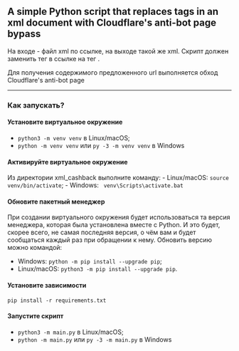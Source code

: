 ## A simple Python script that replaces tags in an xml document with Cloudflare's anti-bot page bypass


 На входе - файл xml по ссылке, на выходе такой же xml.
 Скрипт должен заменить тег <count> в ссылке на тег <outlet instock>.

 Для получения содержимого предложенного url выполняется обход Cloudflare's anti-bot page

***
### Как запускать?

#### Установите виртуальное окружение

-   `python3 -m venv venv` в Linux/macOS;
-   `python -m venv venv` или `py -3 -m venv venv` в Windows

#### Активируйте виртуальное окружение

Из директории xml_cashback выполните команду:
    -   Linux/macOS: `source venv/bin/activate`;
    -   Windows: ` venv\Scripts\activate.bat`

#### Обновите пакетный менеджер
  При создании виртуального окружения будет использоваться та версия менеджера, которая была установлена вместе с Python. И это будет, скорее всего, не самая последняя версия, о чём вам и будет сообщаться каждый раз при обращении к нему.
  Обновить версию можно командой:

-   Windows: `python -m pip install --upgrade pip`;
-   Linux/macOS: `python3 -m pip install --upgrade pip`.


#### Установите зависимости

`pip install -r requirements.txt`

#### Запустите скрипт

-   `python3 -m main.py` в Linux/macOS;
-   `python -m main.py` или `py -3 -m main.py` в Windows